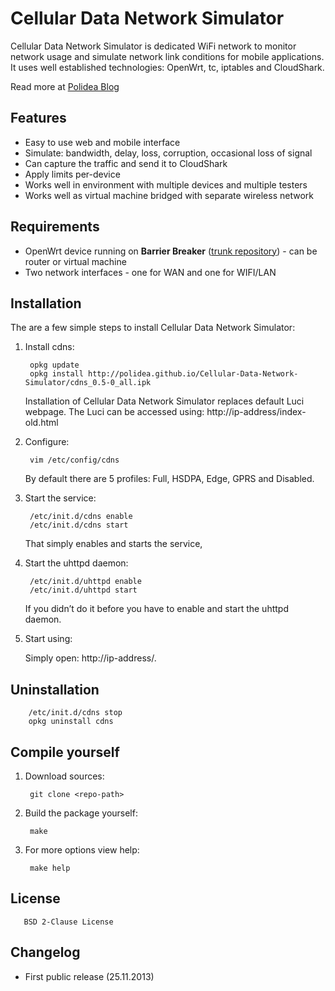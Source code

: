 # Cellular Data Network Simulator

Cellular Data Network Simulator is dedicated WiFi network to monitor network usage and simulate network link conditions for mobile applications. It uses well established technologies: OpenWrt, tc, iptables and CloudShark.

Read more at [Polidea Blog](http://www.polidea.com/en/Blog,149,Simulating_cellular_data_network_over_Wifi)

## Features

* Easy to use web and mobile interface
* Simulate: bandwidth, delay, loss, corruption, occasional loss of signal
* Can capture the traffic and send it to CloudShark
* Apply limits per-device
* Works well in environment with multiple devices and multiple testers
* Works well as virtual machine bridged with separate wireless network

## Requirements

* OpenWrt device running on **Barrier Breaker** ([trunk repository](http://downloads.openwrt.org/snapshots/trunk/)) - can be router or virtual machine
* Two network interfaces - one for WAN and one for WIFI/LAN

## Installation

The are a few simple steps to install Cellular Data Network Simulator:

1. Install cdns:

        opkg update
        opkg install http://polidea.github.io/Cellular-Data-Network-Simulator/cdns_0.5-0_all.ipk
        
    Installation of Cellular Data Network Simulator replaces default Luci webpage. The Luci can be accessed using: http://ip-address/index-old.html

2. Configure:

        vim /etc/config/cdns

    By default there are 5 profiles: Full, HSDPA, Edge, GPRS and Disabled.

3. Start the service:

        /etc/init.d/cdns enable
        /etc/init.d/cdns start
        
    That simply enables and starts the service,
        
4. Start the uhttpd daemon:

        /etc/init.d/uhttpd enable
        /etc/init.d/uhttpd start

    If you didn’t do it before you have to enable and start the uhttpd daemon.
    
5. Start using:

    Simply open: http://ip-address/.

## Uninstallation

        /etc/init.d/cdns stop
        opkg uninstall cdns

## Compile yourself

1. Download sources:

        git clone <repo-path>
        
2. Build the package yourself:

        make
        
3. For more options view help:

        make help


## License

       BSD 2-Clause License    

## Changelog

* First public release (25.11.2013)
